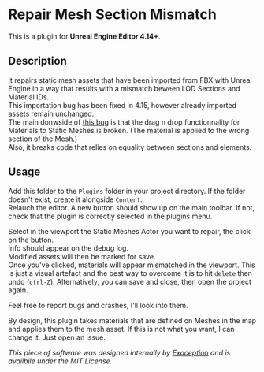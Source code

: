 # Repair Mesh Section Mismatch

This is a plugin for **Unreal Engine Editor 4.14+**.

## Description

It repairs static mesh assets that have been imported from FBX with Unreal Engine
in a way that results with a mismatch beween LOD Sections and Material IDs.  
This importation bug has been fixed in 4.15, however already imported assets
remain unchanged.  
The main donwside of
[this bug](https://answers.unrealengine.com/questions/556621/drag-an-drop-material-to-object-id-not-working-any.html)
is that the drag n drop functionnality for Materials to Static Meshes is broken.
(The material is applied to the wrong section of the Mesh.)  
Also, it breaks code that relies on equality between sections and elements.

## Usage

Add this folder to the `Plugins` folder in your project directory.
If the folder doesn't exist, create it alongside `Content`.  
Relauch the editor. A new button should show up on the main toolbar.
If not, check that the plugin is correctly selected in the plugins menu.  

Select in the viewport the Static Meshes Actor you want to repair, the click on the button.  
Info should appear on the debug log.  
Modified assets will then be marked for save.  
Once you've clicked, materials will appear mismatched in the viewport. This is just a visual
artefact and the best way to overcome it is to hit `delete` then undo (`ctrl-Z`). Alternatively,
you can save and close, then open the project again.

Feel free to report bugs and crashes, I'll look into them.  

By design, this plugin takes materials that are defined on Meshes in the map and applies
them to the mesh asset. If this is not what you want, I can change it. Just open an issue. 



*This piece of software was designed internally by [Exoception](http://exoception.com/)
and is availbile under the MIT License.*
